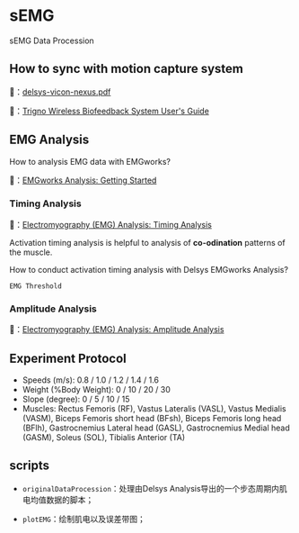 # sEMG
sEMG Data Procession

## How to sync with motion capture system

🔗：[delsys-vicon-nexus.pdf](https://delsyseurope.com/downloads/TUTORIAL/delsys-vicon-nexus.pdf)

🔗：[Trigno Wireless Biofeedback System User's Guide](https://delsys.com/downloads/USERSGUIDE/trigno/wireless-biofeedback-system.pdf)

## EMG Analysis

How to analysis EMG data with EMGworks?

🔗：[EMGworks Analysis: Getting Started](https://www.youtube.com/watch?v=qgowNLHLN0U)

### Timing Analysis

🔗：[Electromyography (EMG) Analysis: Timing Analysis](https://www.youtube.com/watch?v=QAqmVzTOCG0)

Activation timing analysis is helpful to analysis of **co-odination** patterns of the muscle.

How to conduct activation timing analysis with Delsys EMGworks Analysis?

`EMG Threshold`

### Amplitude Analysis

🔗：[Electromyography (EMG) Analysis: Amplitude Analysis](https://www.youtube.com/watch?v=4j_U7vPP2as)

## Experiment Protocol

* Speeds (m/s): 0.8 / 1.0 / 1.2 / 1.4 / 1.6
* Weight (%Body Weight): 0 / 10 / 20 / 30
* Slope (degree): 0 / 5 / 10 / 15
* Muscles: Rectus Femoris (RF), Vastus Lateralis (VASL), Vastus Medialis (VASM), Biceps Femoris short head (BFsh), Biceps Femoris long head (BFlh), Gastrocnemius Lateral head (GASL),  Gastrocnemius Medial head (GASM), Soleus (SOL), Tibialis Anterior (TA)

## scripts

* `originalDataProcession`：处理由Delsys Analysis导出的一个步态周期内肌电均值数据的脚本；

* `plotEMG`：绘制肌电以及误差带图；
